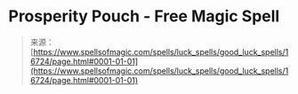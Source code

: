 <!--yml

category: 未分类

date: 2024-06-12 18:57:22

-->

# Prosperity Pouch - Free Magic Spell

> 来源：[https://www.spellsofmagic.com/spells/luck_spells/good_luck_spells/16724/page.html#0001-01-01](https://www.spellsofmagic.com/spells/luck_spells/good_luck_spells/16724/page.html#0001-01-01)

